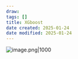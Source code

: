 ```yaml
---
draw:
tags: []
title: XGboost
date created: 2025-01-24
date modified: 2025-01-24
---
```


![image.png|1000](https://imagehosting4picgo.oss-cn-beijing.aliyuncs.com/imagehosting/fix-dir%2Fpicgo%2Fpicgo-clipboard-images%2F2025%2F01%2F24%2F16-46-21-dac5f273d7c5066d91f3a109486250bc-202501241646992-812b50.png)
